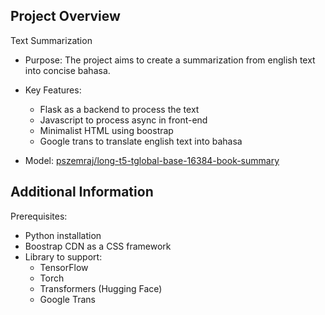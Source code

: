 ## Project Overview

Text Summarization
- Purpose: The project aims to create a summarization from english text into concise bahasa.
- Key Features:
  - Flask as a backend to process the text
  - Javascript to process async in front-end
  - Minimalist HTML using boostrap
  - Google trans to translate english text into bahasa

- Model: [pszemraj/long-t5-tglobal-base-16384-book-summary](https://huggingface.co/pszemraj/long-t5-tglobal-base-16384-book-summary)

## Additional Information

Prerequisites:

- Python installation
- Boostrap CDN as a CSS framework
- Library to support:
  - TensorFlow
  - Torch
  - Transformers (Hugging Face)
  - Google Trans
